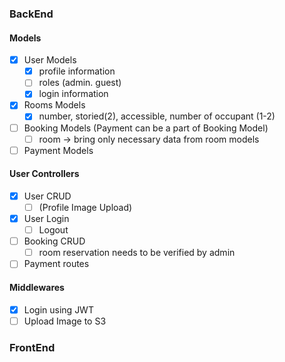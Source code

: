 ### BackEnd

#### Models
- [x] User Models
  - [x] profile information
  - [ ] roles (admin. guest)
  - [x] login information
- [x] Rooms Models
  - [x] number, storied(2), accessible, number of occupant (1-2)
- [ ] Booking Models (Payment can be a part of Booking Model)
  - [ ] room -> bring only necessary data from room models
- [ ] Payment Models

#### User Controllers
- [x] User CRUD 
  - [ ] (Profile Image Upload)
- [x] User Login
  - [ ] Logout
- [ ] Booking CRUD
  - [ ] room reservation needs to be verified by admin
- [ ] Payment routes

#### Middlewares 
- [x] Login using JWT
- [ ] Upload Image to S3

### FrontEnd


